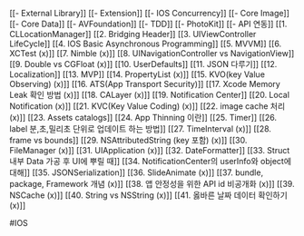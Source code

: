 [[- External Library]]
[[- Extension]]
[[- IOS Concurrency]]
[[- Core Image]]
[[- Core Data]]
[[- AVFoundation]]
[[- TDD]]
[[- PhotoKit]]
[[- API 연동]]
[[1. CLLocationManager]]
[[2. Bridging Header]]
[[3. UIViewController LifeCycle]]
[[4. IOS Basic Asynchronous Programming]]
[[5. MVVM]]
[[6. XCTest (x)]]
[[7. Nimble (x)]]
[[8. UINavigationController vs NavigationView]]
[[9. Double vs CGFloat (x)]]
[[10. UserDefaults]]
[[11. JSON 다루기]]
[[12. Localization]]
[[13. MVP]]
[[14. PropertyList (x)]]
[[15. KVO(key Value Observing) (x)]]
[[16. ATS(App Transport Security)]]
[[17. Xcode Memory Leak 확인 방법 (x)]]
[[18. CALayer (x)]]
[[19. Notification Center]]
[[20. Local Notification (x)]]
[[21. KVC(Key Value Coding) (x)]]
[[22. image cache 처리 (x)]]
[[23. Assets catalogs]]
[[24. App Thinning 이란]]
[[25. Timer]]
[[26. label  분,초,밀리초 단위로 업데이트 하는 방법]]
[[27. TimeInterval (x)]]
[[28. frame vs bounds]]
[[29. NSAttributedString (key 포함) (x)]]
[[30. FileManager (x)]]
[[31. UIApplication (x)]]
[[32. DateFormatter]]
[[33. Struct 내부 Data 가공 후 UI에 뿌릴 때]]
[[34. NotificationCenter의 userInfo와 object에 대해]]
[[35. JSONSerialization]]
[[36. SlideAnimate (x)]]
[[37. bundle, package, Framework 개념 (x)]]
[[38. 앱 안정성을 위한 API id 비공개화 (x)]]
[[39. NSCache (x)]]
[[40. String vs NSString (x)]]
[[41. 옳바른 날짜 데이터 확인하기 (x)]]

#IOS 